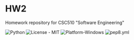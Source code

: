 # HW2
Homework repository for CSC510 "Software Engineering"

![Python](https://img.shields.io/badge/Made_With-Python-blue)
![License - MIT](https://img.shields.io/badge/License-MIT-blue)
![Platform-Windows](https://img.shields.io/badge/Platform-Windows-blue)
![pep8.yml](https://github.com/<TripleS-org>/<HW2>/blob/main/.github/workflows/pep8.yml/badge.svg)
